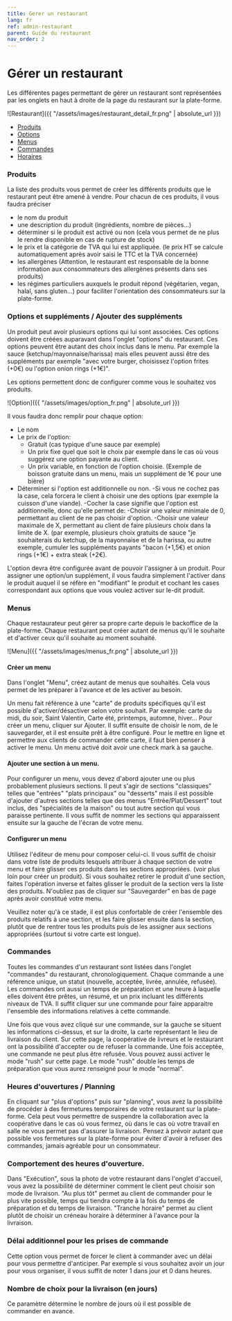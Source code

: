```yaml
---
title: Gerer un restaurant
lang: fr
ref: admin-restaurant
parent: Guide du restaurant
nav_order: 2
---
```


# Gérer un restaurant

Les différentes pages permettant de gérer un restaurant sont représentées par les onglets en haut à droite de la page du restaurant sur la plate-forme.


![Restaurant]({{ "/assets/images/restaurant_detail_fr.png" | absolute_url }})

- [Produits](#produits)
- [Options](#options-et-suppléments)
- [Menus](#menus)
- [Commandes](#commandes)
- [Horaires](#gestion-des-horaires--Fermer-temporairement-un-restaurant)


### Produits

La liste des produits vous permet de créer les différents produits que le restaurant peut être amené à vendre. Pour chacun de ces produits, il vous faudra préciser
- le nom du produit
- une description du produit (ingrédients, nombre de pièces...)
- déterminer si le produit est activé ou non (cela vous permet de ne plus le rendre disponible en cas de rupture de stock)
- le prix et la catégorie de TVA qui lui est appliquée. (le prix HT se calcule automatiquement après avoir saisi le TTC et la TVA concernée)
- les allergènes (Attention, le restaurant est responsable de la bonne information aux consommateurs des allergènes présents dans ses produits)
- les régimes particuliers auxquels le produit répond (végétarien, vegan, halal, sans gluten...) pour faciliter l'orientation des consommateurs sur la plate-forme.

### Options et suppléments / Ajouter des suppléments

Un produit peut avoir plusieurs options qui lui sont associées. Ces options doivent être créées auparavant dans l'onglet "options" du restaurant.
Ces options peuvent être autant des choix inclus dans le menu. Par exemple la sauce (ketchup/mayonnaise/harissa) mais elles peuvent aussi être des suppléments par exemple "avec votre burger, choisissez l'option frites (+0€) ou l'option onion rings (+1€)".

Les options permettent donc de configurer comme vous le souhaitez vos produits.

![Option]({{ "/assets/images/option_fr.png" | absolute_url }})

Il vous faudra donc remplir pour chaque option:
- Le nom
- Le prix de l'option:
  - Gratuit (cas typique d'une sauce par exemple)
  - Un prix fixe quel que soit le choix par exemple dans le cas où vous suggérez une option payante au client.
  - Un prix variable, en fonction de l'option choisie. (Exemple de boisson gratuite dans un menu, mais un supplément de 1€ pour une bière)
- Déterminer si l'option est additionnelle ou non.
      -Si vous ne cochez pas la case, cela forcera le client à choisir une des options (par exemple la cuisson d'une viande).
      -Cocher la case signifie que l'option est additionnelle, donc qu'elle permet de:
          -Choisir une valeur minimale de 0, permettant au client de ne pas choisir d'option.
          -Choisir une valeur maximale de X, permettant au client de faire plusieurs choix dans la limite de X. (par exemple, plusieurs choix gratuits de sauce "je souhaiterais du ketchup, de la mayonnaise et de la harissa, ou autre exemple, cumuler les suppléments payants "bacon (+1,5€) et onion rings (+1€) + extra steak (+2€).

L'option devra être configurée avant de pouvoir l'assigner à un produit. Pour assigner une option/un supplément, il vous faudra simplement l'activer dans le produit auquel il se réfère en "modifiant" le produit et cochant les cases correspondant aux options que vous voulez activer sur le-dit produit.

### Menus

Chaque restaurateur peut gérer sa propre carte depuis le backoffice de la plate-forme. Chaque restaurant peut créer autant de menus qu'il le souhaite et d'activer ceux qu'il souhaite au moment souhaité.

![Menu]({{ "/assets/images/menus_fr.png" | absolute_url }})

#### Créer un menu

Dans l'onglet "Menu", créez autant de menus que souhaités. Cela vous permet de les préparer à l'avance et de les activer au besoin.

Un menu fait référence à une "carte" de produits spécifiques qu'il est possible d'activer/désactiver selon votre souhait. Par exemple: carte du midi, du soir, Saint Valentin, Carte été, printemps, automne, hiver...
Pour créer un menu, cliquer sur Ajouter. Il suffit ensuite de choisir le nom, de le sauvegarder, et il est ensuite prêt à être configuré. Pour le mettre en ligne et permettre aux clients de commander cette carte, il faut bien penser à activer le menu. Un menu activé doit avoir une check mark à sa gauche.

#### Ajouter une section à un menu.

Pour configurer un menu, vous devez d'abord ajouter une ou plus probablement plusieurs sections. Il peut s'agir de sections "classiques" telles que "entrées" "plats principaux" ou "desserts" mais il est possible d'ajouter d'autres sections telles que des menus "Entrée/Plat/Dessert" tout inclus, des "spécialités de la maison" ou tout autre section qui vous paraisse pertinente. Il vous suffit de nommer les sections qui apparaissent ensuite sur la gauche de l'écran de votre menu.

#### Configurer un menu

Utilisez l'éditeur de menu pour composer celui-ci. Il vous suffit de choisir dans votre liste de produits lesquels attribuer à chaque section de votre menu et faire glisser ces produits dans les sections appropriées. (voir plus loin pour créer un produit). Si vous souhaitez retirer le produit d'une section, faites l'opération inverse et faites glisser le produit de la section vers la liste des produits.
N'oubliez pas de cliquer sur "Sauvegarder" en bas de page après avoir constitué votre menu.

Veuillez noter qu'à ce stade, il est plus confortable de créer l'ensemble des produits relatifs à une section, et les faire glisser ensuite dans la section, plutôt que de rentrer tous les produits puis de les assigner aux sections appropriées (surtout si votre carte est longue).

### Commandes

Toutes les commandes d'un restaurant sont listées dans l'onglet "commandes" du restaurant, chronologiquement. Chaque commande a une référence unique, un statut (nouvelle, acceptée, livrée, annulée, refusée). Les commandes ont aussi un temps de préparation et une heure à laquelle elles doivent être prêtes, un résumé, et un prix incluant les différents niveaux de TVA. Il suffit cliquer sur une commande pour faire apparaitre l'ensemble des informations relatives à cette commande.

Une fois que vous avez cliqué sur une commande, sur la gauche se situent les informations ci-dessus, et sur la droite, la carte représentant le lieu de livraison du client. Sur cette page, la coopérative de livreurs et le restaurant ont la possibilité d'accepter ou de refuser la commande. Une fois acceptée, une commande ne peut plus être refusée.
Vous pouvez aussi activer le mode "rush" sur cette page. Le mode "rush" double les temps de préparation que vous aurez renseigné pour le mode "normal".

### Heures d'ouvertures / Planning

En cliquant sur "plus d'options" puis sur "planning", vous avez la possibilité de procéder à des fermetures temporaires de votre restaurant sur la plate-forme. Cela peut vous permettre de suspendre la collaboration avec la coopérative dans le cas où vous fermez, où dans le cas où votre travail en salle ne vous permet pas d'assurer la livraison.
Pensez à prévoir autant que possible vos fermetures sur la plate-forme pour éviter d'avoir à refuser des commandes, jamais agréable pour un consommateur.

### Comportement des heures d'ouverture.

Dans "Exécution", sous la photo de votre restaurant dans l'onglet d'accueil, vous avez la possibilité de déterminer comment le client peut choisir son mode de livraison.
"Au plus tôt" permet au client de commander pour le plus vite possible, temps qui tiendra compte à la fois du temps de préparation et du temps de livraison.
"Tranche horaire" permet au client plutôt de choisir un créneau horaire à déterminer à l'avance pour la livraison.

### Délai additionnel pour les prises de commande

Cette option vous permet de forcer le client à commander avec un délai pour vous permettre d'anticiper. Par exemple si vous souhaitez avoir un jour pour vous organiser, il vous suffit de noter 1 dans jour et 0 dans heures.

### Nombre de choix pour la livraison (en jours)

Ce paramètre détermine le nombre de jours où il est possible de commander en avance.
